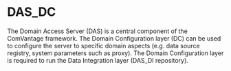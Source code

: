 DAS_DC
======

The Domain Access Server (DAS) is a central component of the ComVantage framework. The Domain Configuration layer (DC) can be used to configure the server to specific domain aspects (e.g. data source registry, system parameters such as proxy). The Domain Configuration layer is required to run the Data Integration layer (DAS_DI repository).
